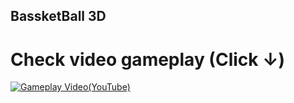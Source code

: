## BassketBall 3D
# Check video gameplay (Click ↓)
[![Gameplay Video(YouTube)](https://i.imgur.com/5aBygyW.png)](https://www.youtube.com/watch?v=8Kz1E1VzWRM)



